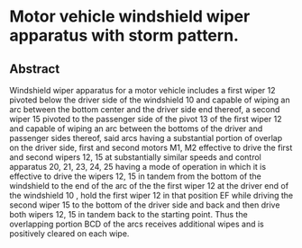 # Motor vehicle windshield wiper apparatus with storm pattern.

## Abstract
Windshield wiper apparatus for a motor vehicle includes a first wiper 12 pivoted below the driver side of the windshield 10 and capable of wiping an arc between the bottom center and the driver side end thereof, a second wiper 15 pivoted to the passenger side of the pivot 13 of the first wiper 12 and capable of wiping an arc between the bottoms of the driver and passenger sides thereof, said arcs having a substantial portion of overlap on the driver side, first and second motors M1, M2 effective to drive the first and second wipers 12, 15 at substantially similar speeds and control apparatus 20, 21, 23, 24, 25 having a mode of operation in which it is effective to drive the wipers 12, 15 in tandem from the bottom of the windshield to the end of the arc of the the first wiper 12 at the driver end of the windshield 10 , hold the first wiper 12 in that position EF while driving the second wiper 15 to the bottom of the driver side and back and then drive both wipers 12, 15 in tandem back to the starting point. Thus the overlapping portion BCD of the arcs receives additional wipes and is positively cleared on each wipe.